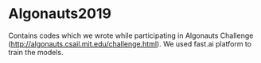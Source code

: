 # Algonauts2019
Contains codes which we wrote while participating in Algonauts Challenge (http://algonauts.csail.mit.edu/challenge.html). We used fast.ai platform to train the models. 

